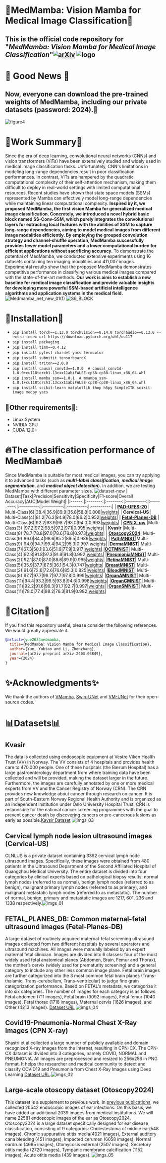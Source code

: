 # 🐍MedMamba: Vision Mamba for Medical Image Classification🐍
## This is the official code repository for "***MedMamba: Vision Mamba for Medical Image Classification***"[![arXiv](https://img.shields.io/badge/arXiv-2403.03849-brightgreen.svg)](https://arxiv.org/abs/2403.03849) ![logo](https://github.com/YubiaoYue/MedMamba/assets/141175829/f55b3a61-26ab-4256-8fa9-a8f0022c63a2)
# 🎇 Good News 🎇
## Now, everyone can download the pre-trained weights of MedMamba, including our private datasets (password: 2024).💖 ##
![figure4](https://github.com/YubiaoYue/MedMamba/assets/141175829/f338f5a0-4a19-4346-bff5-8ff3eca0d6d6)
# 📝Work Summary📝
Since the era of deep learning, convolutional neural networks (CNNs) and vision transformers (ViTs) have been extensively studied and widely used in medical image classification tasks. Unfortunately, CNN's limitations in modeling long-range dependencies result in poor classification performances. In contrast, ViTs are hampered by the quadratic computational complexity of their self-attention mechanism, making them difficult to deploy in real-world settings with limited computational resources. Recent studies have shown that state space models (SSMs) represented by Mamba can effectively model long-range dependencies while maintaining linear computational complexity. **Inspired by it, we proposed MedMamba, the first vision Mamba for generalized medical image classification. Concretely, we introduced a novel hybrid basic block named SS-Conv-SSM, which purely integrates the convolutional layers for extracting local features with the abilities of SSM to capture long-range dependencies, aiming to model medical images from different image modalities efficiently. By employing the grouped convolution strategy and channel-shuffle operation, MedMamba successfully provides fewer model parameters and a lower computational burden for efficient applications without sacrificing accuracy.** To demonstrate the potential of MedMamba, we conducted extensive experiments using 16 datasets containing ten imaging modalities and 411,007 images. Experimental results show that the proposed MedMamba demonstrates competitive performance in classifying various medical images compared with the state-of-the-art methods. **Our work is aims to establish a new baseline for medical image classification and provide valuable insights for developing more powerful SSM-based artificial intelligence algorithms and application systems in the medical field.**
![Medmamba_net_new_01(1)](https://github.com/YubiaoYue/MedMamba/assets/141175829/160ba28f-eede-4617-83ac-de87c3844664)
![S6_BLOCK](https://github.com/YubiaoYue/MedMamba/assets/141175829/d88d51c6-8caa-4ee6-a8a4-f038a8bfacae)
# 📌Installation📌
* `pip install torch==1.13.0 torchvision==0.14.0 torchaudio==0.13.0 --extra-index-url https://download.pytorch.org/whl/cu117`
* `pip install packaging`
* `pip install timm==0.4.12`
* `pip install pytest chardet yacs termcolor`
* `pip install submitit tensorboardX`
* `pip install triton==2.0.0`
* `pip install causal_conv1d==1.0.0  # causal_conv1d-1.0.0+cu118torch1.13cxx11abiFALSE-cp38-cp38-linux_x86_64.whl`
* `pip install mamba_ssm==1.0.1  # mmamba_ssm-1.0.1+cu118torch1.13cxx11abiFALSE-cp38-cp38-linux_x86_64.whl`
* `pip install scikit-learn matplotlib thop h5py SimpleITK scikit-image medpy yacs`
## 📜Other requirements📜:
* Linux System
* NVIDIA GPU
* CUDA 12.0+
# 🔥The classification performance of MedMamba🔥
Since MedMamba is suitable for most medical images, you can try applying it to advanced tasks (such as ***multi-label classification***, ***medical image segmentation***, and ***medical object detection***). In addition, we are testing MedMamba with different parameter sizes.
![dataset-new](https://github.com/YubiaoYue/MedMamba/assets/141175829/547fec48-5572-4ed7-89ee-94dda2a4ca9b)
| Dataset|Task|Precision|Sensitivity|Specificity|F1-score|Overall Accuracy|AUC|Model Weight|
|:------:|:--------:|:--------:|:----------:|:----------:|:----------:|:----------:|:----------:|:----------:|
| **[PAD-UFES-20](https://data.mendeley.com/datasets/zr7vgbcyr2/1)**    | Multi-Class(6)|38.4|36.9|89.9|35.8|58.8|0.808|[weights](https://pan.baidu.com/s/1N7AmeyTyh4FKqke7IapkUg )|
| **Cervical-US**    | Multi-Class(4)|81.2|76.2|94.9|78.0|86.2|0.952|[weights](https://pan.baidu.com/s/1N7AmeyTyh4FKqke7IapkUg )|
| **[Fetal-Planes-DB](https://zenodo.org/records/3904280)**    | Multi-Class(6)|92.2|93.9|98.7|93.0|94.0|0.993|[weights](https://pan.baidu.com/s/1N7AmeyTyh4FKqke7IapkUg )|
| **[CPN X-ray](https://data.mendeley.com/datasets/dvntn9yhd2/1)**    |Multi-Class(3) |97.2|97.2|98.5|97.2|97.1|0.995|[weights](https://pan.baidu.com/s/1N7AmeyTyh4FKqke7IapkUg )|
| **[Kvasir](https://datasets.simula.no/kvasir/)**   |Multi-Class(8)|78.7|78.8|97.0|78.6|78.8|0.973|[weights](https://pan.baidu.com/s/1N7AmeyTyh4FKqke7IapkUg )|
| **[Otoscopy2024](https://www.nature.com/articles/s41598-021-90345-w)**| Multi-Class(9)|86.0|84.4|98.6|85.2|89.5|0.989|[weights](https://pan.baidu.com/s/1N7AmeyTyh4FKqke7IapkUg )|
| **[PathMNIST](https://medmnist.com/)**|Multi-Class(9)|94.0|94.7|99.4|94.2|95.3|0.997|[weights](https://pan.baidu.com/s/1N7AmeyTyh4FKqke7IapkUg )|
|**[DermaMNIST](https://medmnist.com/)**| Multi-Class(7)|67.3|50.1|93.6|51.6|77.9|0.917|[weights](https://pan.baidu.com/s/1N7AmeyTyh4FKqke7IapkUg )|
|**[OCTMNIST](https://medmnist.com/)**| Multi-Class(4)|92.8|91.8|97.3|91.8|91.8|0.992|[weights](https://pan.baidu.com/s/1N7AmeyTyh4FKqke7IapkUg )|
|**[PneumoniaMNIST](https://medmnist.com/)**| Multi-Class(2)|92.1|87.0|87.0|88.6|89.9|0.965|[weights](https://pan.baidu.com/s/1N7AmeyTyh4FKqke7IapkUg )|
|**[RetinaMNIST](https://medmnist.com/)**| Multi-Class(5)|35.9|37.7|87.5|36.1|54.3|0.747|[weights](https://pan.baidu.com/s/1N7AmeyTyh4FKqke7IapkUg )|
|**[BreastMNIST](https://medmnist.com/)**| Multi-Class(2)|91.6|72.6|72.6|76.6|85.3|0.825|[weights](https://pan.baidu.com/s/1N7AmeyTyh4FKqke7IapkUg )|
|**[BloodMNIST](https://medmnist.com/)**| Multi-Class(8)|97.7|97.7|99.7|97.7|97.8|0.999|[weights](https://pan.baidu.com/s/1N7AmeyTyh4FKqke7IapkUg )|
|**[OrganAMNIST](https://medmnist.com/)**| Multi-Class(11)|94.4|93.3|99.5|93.8|94.6|0.998|[weights](https://pan.baidu.com/s/1N7AmeyTyh4FKqke7IapkUg )|
|**[OrganCMNIST](https://medmnist.com/)**| Multi-Class(11)|92.2|91.6|99.3|91.7|92.7|0.997|[weights](https://pan.baidu.com/s/1N7AmeyTyh4FKqke7IapkUg )|
|**[OrganSMNIST](https://medmnist.com/)**| Multi-Class(11)|78.0|77.4|98.2|76.3|81.9|0.982|[weights](https://pan.baidu.com/s/1N7AmeyTyh4FKqke7IapkUg )|
# 💞Citation💞
If you find this repository useful, please consider the following references. We would greatly appreciate it.
```bibtex
@article{yue2024medmamba,
  title={MedMamba: Vision Mamba for Medical Image Classification},
  author={Yue, Yubiao and Li, Zhenzhang},
  journal={arXiv preprint arXiv:2403.03849},
  year={2024}
}
```
# ✨Acknowledgments✨
We thank the authors of [VMamba](https://github.com/MzeroMiko/VMamba), [Swin-UNet](https://github.com/HuCaoFighting/Swin-Unet) and [VM-UNet](https://github.com/JCruan519/VM-UNet) for their open-source codes.
# 📊Datasets📊
## Kvasir
The data is collected using endoscopic equipment at Vestre Viken Health Trust (VV) in Norway. The VV consists of 4 hospitals and provides health care to 470.000 people. One of these hospitals (the Bærum Hospital) has a large gastroenterology department from where training data have been collected and will be provided, making the dataset larger in the future. Furthermore, the images are carefully annotated by one or more medical experts from VV and the Cancer Registry of Norway (CRN). The CRN provides new knowledge about cancer through research on cancer. It is part of South-Eastern Norway Regional Health Authority and is organized as an independent institution under Oslo University Hospital Trust. CRN is responsible for the national cancer screening programmes with the goal to prevent cancer death by discovering cancers or pre-cancerous lesions as early as possible.[Kavsir Dataset](https://datasets.simula.no/kvasir/ "Download it") ![imgs_03](https://github.com/YubiaoYue/MedMamba/assets/141175829/b25b3795-7b30-4736-8fb4-f01787158763)

## Cervical lymph node lesion ultrasound images (Cervical-US)
CLNLUS is a private dataset containing 3392 cervical lymph node ultrasound images. Specifically, these images were obtained from 480 patients in the Ultrasound Department of the Second Affiliated Hospital of Guangzhou Medical University. The entire dataset is divided into four categories by clinical experts based on pathological biopsy results: normal lymph nodes (referred to as normal), benign lymph nodes (referred to as benign), malignant primary lymph nodes (referred to as primary), and malignant metastatic lymph nodes (referred to as metastatic). The number of normal, benign, primary and metastatic images are 1217, 601, 236 and 1338 respectively.![imgs_01](https://github.com/YubiaoYue/MedMamba/assets/141175829/ebdb6dc2-e8a4-4613-af72-9dc88dd04f26)

## FETAL_PLANES_DB: Common maternal-fetal ultrasound images (Fetal-Planes-DB)
A large dataset of routinely acquired maternal-fetal screening ultrasound images collected from two different hospitals by several operators and ultrasound machines. All images were manually labeled by an expert maternal fetal clinician. Images are divided into 6 classes: four of the most widely used fetal anatomical planes (Abdomen, Brain, Femur and Thorax), the mother’s cervix (widely used for prematurity screening) and a general category to include any other less common image plane. Fetal brain images are further categorized into the 3 most common fetal brain planes (Trans-thalamic, Trans-cerebellum, Trans-ventricular) to judge fine grain categorization performance. Based on FETAL's metadata, we categorize it into six categories. The number of images for each category is as follows: Fetal abdomen (711 images), Fetal brain (3092 images), Fetal femur (1040 images), Fetal thorax (1718 images), Maternal cervis (1626 images), and Other (4213 images). [Dataset URL](https://zenodo.org/records/3904280)
![imgs_04](https://github.com/YubiaoYue/MedMamba/assets/141175829/00beb6e2-6fe6-4cc7-b8f4-e6e00e5697f0)

## Covid19-Pneumonia-Normal Chest X-Ray Images (CPN X-ray)
Shastri et al collected a large number of publicly available and domain recognized X-ray images from the Internet, resulting in CPN-CX. The CPN-CX dataset is divided into 3 categories, namely COVID, NORMAL and PNEUMONIA. All images are preprocessed and resized to 256x256 in PNG format. It helps the researcher and medical community to detect and classify COVID19 and Pneumonia from Chest X-Ray Images using Deep Learning [Dataset URL](https://data.mendeley.com/datasets/dvntn9yhd2/1).![imgs_02](https://github.com/YubiaoYue/MedMamba/assets/141175829/996035b3-2dd5-4c01-b3d4-656f2bf52307)

## Large-scale otoscopy dataset (Otoscopy2024)
This dataset is a supplement to previous work. In [previous publications](https://www.nature.com/articles/s41598-021-90345-w), we collected 20542 endoscopic images of ear infections. On this basis, we have added an additional 2039 images from medical institutions. We will name 22581 endoscopic images of the ear as Otoscopy2024. Otoscopy2024 is a large dataset specifically designed for ear disease classification, consisting of 9 categories: Cholestestoma of middle ear(548 images), Chronic suppurative otitis media(4021 images), External auditory cana bleeding (451 images), Impacted cerumen (6058 images), Normal eardrum (4685 images), Otomycosis external (2507 images), Secretory otitis media (2720 images), Tympanic membrane calcification (1152 images), Acute otitis media (439 images).
![imgs_05](https://github.com/YubiaoYue/MedMamba/assets/141175829/1dcc3bd5-2f89-4afc-b487-1eb4086a58de)
